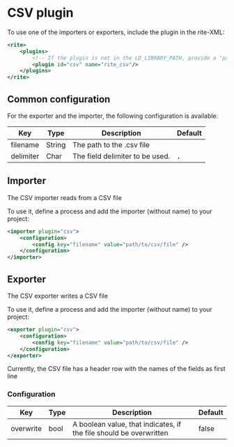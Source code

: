 # CSV plugin
To use one of the importers or exporters, include the plugin in the rite-XML:
```xml
<rite>
    <plugins>
        <!-- If the plugin is not in the LD_LIBRARY_PATH, provide a "path" attribute -->
        <plugin id="csv" name="rite_csv"/>
    </plugins>
</rite>
```
## Common configuration
For the exporter and the importer, the following configuration is available:

| Key | Type | Description | Default
| --- | --- | --- | --- |
| filename | String | The path to the .csv file | |
| delimiter | Char | The field delimiter to be used. | `,`

## Importer
The CSV importer reads from a CSV file

To use it, define a process and add the importer (without name) to your project:
```xml
<importer plugin="csv">
    <configuration>
        <config key="filename" value="path/to/csv/file" />
    </configuration>
</importer>
```

## Exporter
The CSV exporter writes a CSV file

To use it, define a process and add the importer (without name) to your project:
```xml
<exporter plugin="csv">
    <configuration>
        <config key="filename" value="path/to/csv/file" />
    </configuration>
</exporter>
```
Currently, the CSV file has a header row with the names of the fields as first line 

### Configuration
| Key | Type | Description | Default
| --- | --- | --- | --- |
| overwrite | bool | A boolean value, that indicates, if the file should be overwritten | false
